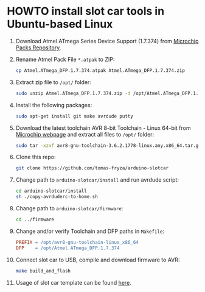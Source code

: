 # HOWTO install slot car tools in Ubuntu-based Linux

1. Download Atmel ATmega Series Device Support (1.7.374) from [Microchip Packs Repository](http://packs.download.atmel.com/).

2. Rename Atmel Pack File `*.atpak` to ZIP:

   ```bash
   cp Atmel.ATmega_DFP.1.7.374.atpak Atmel.ATmega_DFP.1.7.374.zip
   ```

3. Extract zip file to `/opt/` folder:

   ```bash
   sudo unzip Atmel.ATmega_DFP.1.7.374.zip -d /opt/Atmel.ATmega_DFP.1.7.374
   ```

4. Install the following packages:

   ```bash
   sudo apt-get install git make avrdude putty
   ```

5. Download the latest toolchain AVR 8-bit Toolchain - Linux 64-bit from [Microchip webpage](https://www.microchip.com/en-us/development-tools-tools-and-software/gcc-compilers-avr-and-arm) and extract all files to `/opt/` folder:

   ```bash
   sudo tar -xzvf avr8-gnu-toolchain-3.6.2.1778-linux.any.x86_64.tar.gz -C /opt/
   ```

6. Clone this repo:

   ```bash
   git clone https://github.com/tomas-fryza/arduino-slotcar
   ```

7. Change path to `arduino-slotcar/install` and run avrdude script:

   ```bash
   cd arduino-slotcar/install
   sh ./copy-avrduderc-to-home.sh
   ```

8. Change path to `arduino-slotcar/firmware`:

   ```bash
   cd ../firmware
   ```

9. Change and/or verify Toolchain and DFP paths in `Makefile`:

   ```Makefile
   PREFIX = /opt/avr8-gnu-toolchain-linux_x86_64
   DFP    = /opt/Atmel.ATmega_DFP.1.7.374
   ```

10. Connect slot car to USB, compile and download firmware to AVR:

    ```bash
    make build_and_flash
    ```

11. Usage of slot car template can be found [here](../firmware/README_linux.md).
